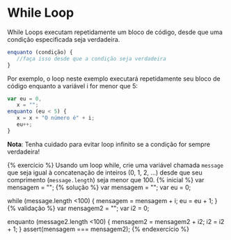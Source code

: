 # While Loop

While Loops executam repetidamente um bloco de código, desde que uma condição especificada seja verdadeira.

```javascript
enquanto (condição) {
   //faça isso desde que a condição seja verdadeira
}
```

Por exemplo, o loop neste exemplo executará repetidamente seu bloco de código enquanto a variável i for menor que 5:

```javascript
var eu = 0,
   x = "";
enquanto (eu < 5) {
   x = x + "O número é" + i;
   eu++;
}
```

**Nota**: Tenha cuidado para evitar loop infinito se a condição for sempre verdadeira!

{% exercício %}
Usando um loop while, crie uma variável chamada `message` que seja igual à concatenação de inteiros (0, 1, 2, ...) desde que seu comprimento (`message.length`) seja menor que 100.
{% inicial %}
var mensagem = "";
{% solução %}
var mensagem = "";
var eu = 0;

while (message.length <100) {
mensagem = mensagem + i;
eu = eu + 1;
}
{% validação %}
var mensagem2 = "";
var i2 = 0;

enquanto (message2.length <100) {
mensagem2 = mensagem2 + i2;
i2 = i2 + 1;
}
assert(mensagem === mensagem2);
{% endexercício %}